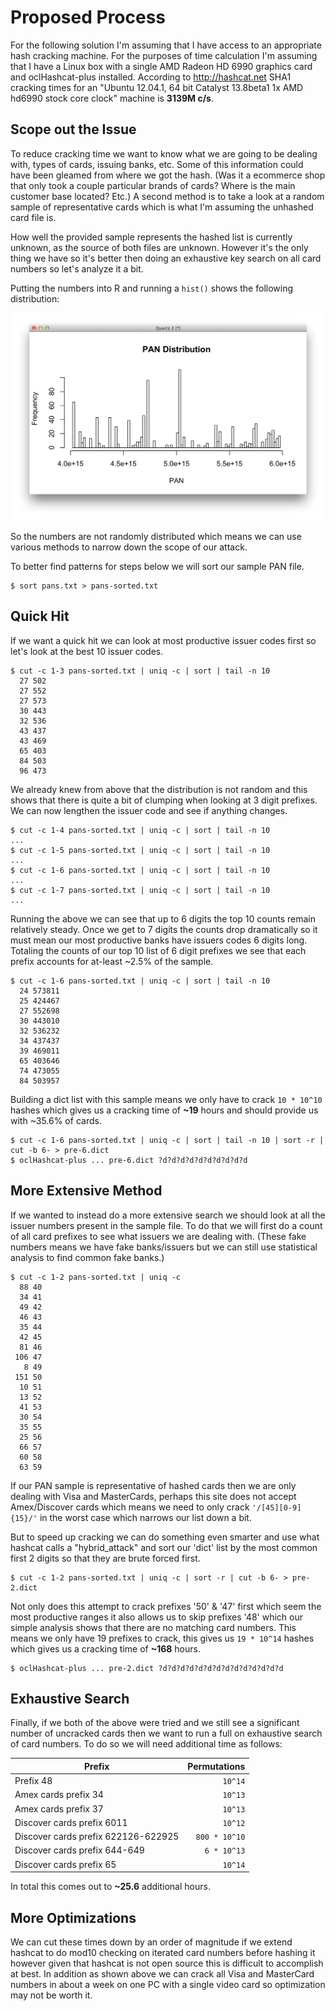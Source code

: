 # Proposed Process

For the following solution I'm assuming that I have access to an appropriate hash cracking machine. For the purposes of time calculation I'm assuming that I have a Linux box with a single AMD Radeon HD 6990 graphics card and oclHashcat-plus installed. According to http://hashcat.net SHA1 cracking times for an "Ubuntu 12.04.1, 64 bit Catalyst 13.8beta1 1x AMD hd6990 stock core clock" machine is **3139M c/s**.

## Scope out the Issue

To reduce cracking time we want to know what we are going to be dealing with, types of cards, issuing banks, etc. Some of this information could have been gleamed from where we got the hash. (Was it a ecommerce shop that only took a couple particular brands of cards? Where is the main customer base located? Etc.) A second method is to take a look at a random sample of representative cards which is what I'm assuming the unhashed card file is.

How well the provided sample represents the hashed list is currently unknown, as the source of both files are unknown. However it's the only thing we have so it's better then doing an exhaustive key search on all card numbers so let's analyze it a bit.

Putting the numbers into R and running a `hist()` shows the following distribution:

![](R-PAN.png?raw=true)

So the numbers are not randomly distributed which means we can use various methods to narrow down the scope of our attack.

To better find patterns for steps below we will sort our sample PAN file.

```
$ sort pans.txt > pans-sorted.txt
```

## Quick Hit

If we want a quick hit we can look at most productive issuer codes first so let's look at the best 10 issuer codes.

```
$ cut -c 1-3 pans-sorted.txt | uniq -c | sort | tail -n 10
  27 502
  27 552
  27 573
  30 443
  32 536
  43 437
  43 469
  65 403
  84 503
  96 473
```

We already knew from above that the distribution is not random and this shows that there is quite a bit of clumping when looking at 3 digit prefixes. We can now lengthen the issuer code and see if anything changes.

```
$ cut -c 1-4 pans-sorted.txt | uniq -c | sort | tail -n 10
...
$ cut -c 1-5 pans-sorted.txt | uniq -c | sort | tail -n 10
...
$ cut -c 1-6 pans-sorted.txt | uniq -c | sort | tail -n 10
...
$ cut -c 1-7 pans-sorted.txt | uniq -c | sort | tail -n 10
...
```

Running the above we can see that up to 6 digits the top 10 counts remain relatively steady. Once we get to 7 digits the counts drop dramatically so it must mean our most productive banks have issuers codes 6 digits long. Totaling the counts of our top 10 list of 6 digit prefixes we see that each prefix accounts for at-least ~2.5% of the sample.

```
$ cut -c 1-6 pans-sorted.txt | uniq -c | sort | tail -n 10
  24 573811
  25 424467
  27 552698
  30 443010
  32 536232
  34 437437
  39 469011
  65 403646
  74 473055
  84 503957
```

Building a dict list with this sample means we only have to crack `10 * 10^10` hashes which gives us a cracking time of **~19** hours and should provide us with ~35.6% of cards.

```
$ cut -c 1-6 pans-sorted.txt | uniq -c | sort | tail -n 10 | sort -r | cut -b 6- > pre-6.dict
$ oclHashcat-plus ... pre-6.dict ?d?d?d?d?d?d?d?d?d?d
```

## More Extensive Method

If we wanted to instead do a more extensive search we should look at all the issuer numbers present in the sample file. To do that we will first do a count of all card prefixes to see what issuers we are dealing with. (These fake numbers means we have fake banks/issuers but we can still use statistical analysis to find common fake banks.)

```
$ cut -c 1-2 pans-sorted.txt | uniq -c
  88 40
  34 41
  49 42
  46 43
  35 44
  42 45
  81 46
 106 47
   8 49
 151 50
  10 51
  13 52
  41 53
  30 54
  35 55
  25 56
  66 57
  60 58
  63 59
```

If our PAN sample is representative of hashed cards then we are only dealing with Visa and MasterCards, perhaps this site does not accept Amex/Discover cards which means we need to only crack `'/[45][0-9]{15}/'` in the worst case which narrows our list down a bit.

But to speed up cracking we can do something even smarter and use what hashcat calls a "hybrid_attack" and sort our 'dict' list by the most common first 2 digits so that they are brute forced first.

```
$ cut -c 1-2 pans-sorted.txt | uniq -c | sort -r | cut -b 6- > pre-2.dict
```

Not only does this attempt to crack prefixes '50' & '47' first which seem the most productive ranges it also allows us to skip prefixes '48' which our simple analysis shows that there are no matching card numbers. This means we only have 19 prefixes to crack, this gives us `19 * 10^14` hashes which gives us a cracking time of **~168** hours.

```
$ oclHashcat-plus ... pre-2.dict ?d?d?d?d?d?d?d?d?d?d?d?d?d?d
```

## Exhaustive Search

Finally, if we both of the above were tried and we still see a significant number of uncracked cards then we want to run a full on exhaustive search of card numbers. To do so we will need additional time as follows:

| Prefix                              | Permutations  |
| ----------------------------------- | ------------: |
| Prefix 48                           |       `10^14` |
| Amex cards prefix 34                |       `10^13` |
| Amex cards prefix 37                |       `10^13` |
| Discover cards prefix 6011          |       `10^12` |
| Discover cards prefix 622126-622925 | `800 * 10^10` |
| Discover cards prefix 644-649       |   `6 * 10^13` |
| Discover cards prefix 65            |       `10^14` |

In total this comes out to **~25.6** additional hours.

## More Optimizations

We can cut these times down by an order of magnitude if we extend hashcat to do mod10 checking on iterated card numbers before hashing it however given that hashcat is not open source this is difficult to accomplish at best. In addition as shown above we can crack all Visa and MasterCard numbers in about a week on one PC with a single video card so optimization may not be worth it.